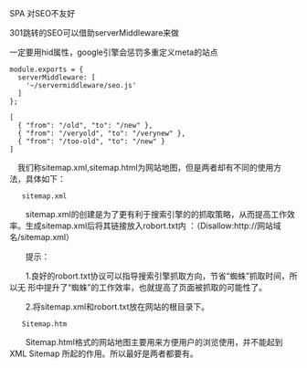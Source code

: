 SPA 对SEO不友好

301跳转的SEO可以借助serverMiddleware来做

一定要用hid属性，google引擎会惩罚多重定义meta的站点

```
module.exports = {
  serverMiddleware: [
    '~/servermiddleware/seo.js'
  ]
};

[
  { "from": "/old", "to": "/new" },
  { "from": "/veryold", "to": "/verynew" },
  { "from": "/too-old", "to": "/new" }
]
```

　我们称sitemap.xml,sitemap.html为网站地图，但是两者却有不同的使用方法，具体如下：

       sitemap.xml

　　sitemap.xml的创建是为了更有利于搜索引擎的的抓取策略，从而提高工作效率。生成sitemap.xml后将其链接放入robort.txt内 ：（Disallow:http://网站域名/sitemap.xml）

　　提示：

　　1.良好的robort.txt协议可以指导搜索引擎抓取方向，节省“蜘蛛”抓取时间，所以无 形中提升了“蜘蛛”的工作效率，也就提高了页面被抓取的可能性了。

　　2.将sitemap.xml和robort.txt放在网站的根目录下。


       Sitemap.htm

　　Sitemap.html格式的网站地图主要用来方便用户的浏览使用，并不能起到 XML Sitemap 所起的作用。所以最好是两者都要有。
